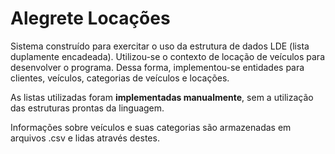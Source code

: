 # Alegrete Locações

Sistema construído para exercitar o uso da estrutura de dados LDE (lista duplamente encadeada).
Utilizou-se o contexto de locação de veículos para desenvolver o programa. Dessa forma, implementou-se entidades para clientes, veículos, categorias de veículos e locações.

As listas utilizadas foram **implementadas manualmente**, sem a utilização das estruturas prontas da linguagem.

Informações sobre veículos e suas categorias são armazenadas em arquivos .csv e lidas através destes.
